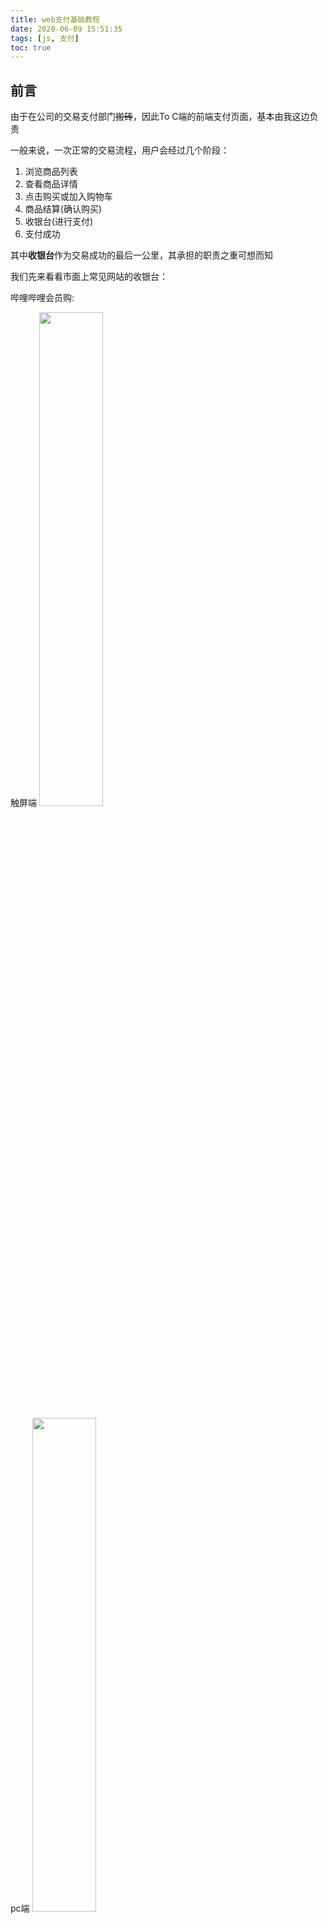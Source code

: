 ```yaml
---
title: web支付基础教程
date: 2020-06-09 15:51:35
tags: [js, 支付]
toc: true
---
```


## 前言
由于在公司的交易支付部门~~搬砖~~，因此To C端的前端支付页面，基本由我这边负责

一般来说，一次正常的交易流程，用户会经过几个阶段：
1. 浏览商品列表
2. 查看商品详情
3. 点击购买或加入购物车
4. 商品结算(确认购买)
5. 收银台(进行支付)
6. 支付成功

其中**收银台**作为交易成功的最后一公里，其承担的职责之重可想而知

我们先来看看市面上常见网站的收银台：

<!-- more -->

哔哩哔哩会员购:

触屏端
<img src="http://pic.deepred5.com/cahsier-bili-mc.png" style="width: 45%">

pc端
<img src="http://pic.deepred5.com/cashier-bili-pc.png" style="width: 45%">

app端
<img src="http://pic.deepred5.com/cashier-bili-app.jpeg" style="width: 45%">

慕课网:

触屏端
<img src="http://pic.deepred5.com/cashier-immoc-mc.png" style="width: 45%">

pc端
<img src="http://pic.deepred5.com/cashier-immoc-pc.png" style="width: 45%">

app端
<img src="http://pic.deepred5.com/cashier-immoc-app.jpeg" style="width: 45%">

可以看出，收银台页面一般要适配3个终端：pc端，触屏端，app端。因此，主流的第三方支付平台(微信，支付宝，花呗分期，京东白条)也需要能支持这三种场景的支付

接下来，我们就来分析下不同支付渠道在不同终端下，支付的实现方式

由于支付涉及部门核心业务，因此就不拿公司线上的收银台做讲解了。支付交互流程，主要参考**哔哩哔哩会员购**和**慕课网**（~~没有利益相关~~）

<font color="#6495ed">注意：本文只考虑前端支付业务的实现，后端支付业务的实现，暂不考虑</font>

## 支付宝(花呗分期)

[支付宝开发文档](https://opendocs.alipay.com/open/204/)

花呗分期其实就是支付宝的拓展，原理基本一致，就不重复累赘

### pc端

交互方式1：

在pc端点击支付宝支付，网页新打开一个页面(`window.open()`)，这个页面指向的是支付宝官方收银台页面

![](http://pic.deepred5.com/314978918e1131b82c8df90083d0c7b8%20.png)

交互方式2:

在pc端点击支付宝支付，网页展示一个二维码，需要用户打开支付宝app进行扫码支付


![](http://pic.deepred5.com/cashier-aili-qr.png)

b站提供了一个很巧妙的思路：把微信，支付宝，qq三个支付二维码统一成了一个二维码。(原理后面会[讲解](#JSAPI)，本质是调用不同容器的`JSAPI`)

两种交互方式，点击支付按钮时，其实都是把当前的订单号以及一些相关信息发给后端

```javascript
const payNum = '123abc';

ajax({ 
  url: '/api/alipay', // 支付api
  type: 'POST',
  data: {
    payNum: payNum, // 订单号
    other: 'demo', // 其他参数
}).then((res) => {
  const { payUrl } = res;

  // 交互方法1:
  // payUrl如果是支付宝的收银台，则新打开一个页面
  // payUrl一般是 https://mapi.alipay.com/gateway.do 这种，一般会带上return_url参数和其他各种数据，页面最后被重定向到支付宝收银台
  window.open(payUrl);

  // 交互方式2:
  // payUrl如果是支付宝的扫码地址，则创建一个二维码弹窗
  // payUrl一般是 https://qr.alipay.com/bax06893swswc4inaknv505d 这种，页面最后被重定向到支付宝收银台，该收银台可以唤起支付宝app
  qrcode({
    width: 175,
    height: 175,
    url: payUrl
  });
}).catch((err) => {
  console.log('提交失败')
})
```
由于支付是异步进行的，所以需要前端去查询该笔订单是否支付成功

对于交互方式1，由于支付页面已经转移到支付宝收银台，所以在支付宝收银台支付成功后，支付宝收银台会自动跳转回`return_url`(`return_url`是我们当初跳到支付宝收银台时带上的参数，一般指向支付成功页)。

不过由于我们使用的是`window.open`打开的新页面，所以当用户回到我们的收银台时，我们需要打开一个弹框，主动询问用户是否支付成功。如果用户点击了支付完成，我们需要查询该笔订单是否真正支付成功。

![](http://pic.deepred5.com/cashier-immoc-modal.png)

```javascript
// 打开支付宝收银台
window.open(payUrl);

// 在当前页面打开弹窗，询问用户是否支付成功
createFinishWindow()
```

对于交互方式2，由于仍然是在当前页进行扫码支付，因此创建二维码弹窗后，我们马上就要轮询进行查询订单状态
```javascript
const payNum = '123abc'

// 创建一个二维码弹窗
qrcode({
  width: 175,
  height: 175,
  url: payUrl
});

// 轮询查询订单状态
function getPayStatus() {
  ajax({ 
    url: '/api/getPayStatus', // 支付状态api
    data: {
      payNum: payNum, // 订单号
      other: 'demo', // 其他参数
    },
    type: 'POST'
  ).then((res) => {
    if (res.payStatus === 0) {
      // 支付成功，跳到成功页
      window.location.href = `/success/${payNum}`;
      clearTimeout(statusTimeId);
    } else {
      // 还未支付，继续轮询
      statusTimeId = setTimeout(getPayStatus, 3000);
    }
  }).catch((err) => {
    // 接口报错，继续轮询
    statusTimeId = setTimeout(getPayStatus, 3000);
  })
}



let statusTimeId = setTimeout(getPayStatus, 3000);
```

### 触屏端

交互方式：

在触屏端点击支付宝支付，页面直接跳转到支付宝收银台，该页面会尝试唤起手机上的支付宝app

<img src="http://pic.deepred5.com/cashier-aili-mc.jpeg" style="width: 45%">

其实触屏端原理和pc端基本一样，只不过在触屏端，有可能需要自己拼装一个form表单，而不是直接跳到链接（当然主要看后端的实现）

```javascript
const payNum = '123abc';

// 模拟表单提交
function formSubmit(formData, url) {
    const form = $('<form method="post" target="_self"></form>');
    form.attr('action', url);
    let input;
    $.each(formData, function (i, v) {
      input = $('<input type="hidden">');
      input.attr("name", i);
      input.attr("value", v);
      form.append(input);
    });
    $(document.body).append(form);
    form.submit();
    form.remove();
  }

ajax({ 
  url: '/api/alipay', // 支付api
  type: 'POST',
  data: {
    payNum: payNum, // 订单号
    other: 'demo', // 其他参数
}).then((res) => {
  const { formData, url } = res;
  if (formData) {
    // 需要前端自己构建表单
    formSubmit(formData, url)
  } else {
    // 直接跳转链接(后端已经拼装好表单)
    window.location.href = url;
  }
}).catch((err) => {
  console.log('提交失败')
})
```

支付成功后，同理支付宝会跳转到`return_url`的地址

需要注意：在微信浏览器里，支付宝是不能被唤起的(~~日常封杀~~)

解决方法：

方法一：微信环境隐藏支付宝入口

方法二：微信环境，点击支付宝支付，引导用户使用其他浏览器打开页面

### JSAPI
如果我们能诱导用户使用支付宝客户端的`扫一扫`打开我们触屏端的收银台页面，那么其实我们也可以使用支付宝提供的`JSAPI`唤起收银台

**这也是b站实现微信，支付宝，qq同一个二维码都能付款的原理，这三个客户端都提供了自己的`JSAPI`，用户用不同的客户端扫码，都会进入同一个页面（b站实现），这个中转页根据容器环境，调用不同`JSAPI`的支付功能**

[支付宝H5开放文档](https://myjsapi.alipay.com/jsapi/index.html)

关于`jsbridge`的知识，可以查看我之前的文章[jsbridge初探](http://anata.me/2020/03/04/jsbridge%E5%88%9D%E6%8E%A2/)

`JSAPI`的简单示例
```javascript
function ready(callback) {
  // 如果jsbridge已经注入则直接调用
  if (window.AlipayJSBridge) {
    callback && callback();
  } else {
    // 如果没有注入则监听注入的事件
    document.addEventListener('AlipayJSBridgeReady', callback, false);
  }
}
ready(function () {
  // 显示一个提示框
  AlipayJSBridge.call('toast', {
    content: 'hello'
  });
});
```
唤起收银台需要使用[Alipay JSSDK](https://myjsapi.alipay.com/alipayjsapi/index.html)

```html
<script src="https://gw.alipayobjects.com/as/g/h5-lib/alipayjsapi/3.1.1/alipayjsapi.inc.min.js"></script>

<button id="J_btn" class="btn btn-default">支付</button>
<script>
  var btn = document.querySelector('#J_btn');
  btn.addEventListener('click', function(){
    ap.tradePay({
      tradeNO: '201802282100100427058809844'
    }, function(res){
      ap.alert(res.resultCode);
    });
  });
</script>
```

### app端

现在的app基本都是`Hybrid App`，如果在app端，你的收银台页面不是原生实现的，那么就可以直接使用webview加载触屏端的线上收银台即可

> 手机网站支付产品不建议在APP端使用

这是支付宝官网文档建议的，因此如果你希望得到最佳的支付体验，建议客户端的开发同学接入支付宝SDK，当然这部分已经超出了前端的范围

不过一般在app端中，我们仍然使用webview加载触屏端的前端页面，只不过在app中，我们的前端代码，通过`jsbridge`，调用客户端的支付方法即可

```javascript
const payNum = '123abc';

// 支付回调函数
window.ali_pay_callback = function(res) {
  if (res.status === 0) {
    // 支付成功
  } else {
    // 支付失败
  }
}

// APPSDK是webview注入的全局对象，可以调用原生方法
APPSDK.invoke('ali_pay', {
  payNum: payNum, // 订单号
  other: 'demo', // 其他参数
}, 'ali_pay_callback');
```

### 小程序

[小程序唤起支付文档](https://opendocs.alipay.com/mini/api/openapi-pay)

小程序支付和APP支付的支付流程与体验基本一致，可以在当前页面唤起支付宝收银台
```javascript
const payNum = '123abc';

my.request({
  url: 'https://demo.com/api/alipay',// 须加httpRequest域白名单
  method: 'POST',
  data: { // data里的key、value是开发者自定义的
    from: '支付宝',
    payNum: payNum, // 订单号
    other: 'demo', // 其他参数
  },
  dataType: 'json',
  success: function(res) {
    // 唤起收银台
    my.tradePay({
        // 调用统一收单交易创建接口（alipay.trade.create），获得返回字段支付宝交易号trade_no
        tradeNO: res.tradeNO,
        success: (res) => {
          my.alert({
            content: JSON.stringify(res),
          });
        },
        fail: (res) => {
          my.alert({
            content: JSON.stringify(res),
          });
        }
    });
  },
  fail: function(res) {
    my.alert({content: 'fail'});
  },
  complete: function(res) {
    my.hideLoading();
    my.alert({content: 'complete'});
  }
});

```

### 支付宝支付小结

我们从pc端，触屏端，app端三个方面了解了支付宝支付的基本原理。可以看出：支付的前端实现，其实并不复杂，而真正的难点在于后端支付系统的实现。至于最难的支付宝唤起问题，其实支付宝收银台自身已经实现了唤起功能，无需我们实现


## 微信

[微信支付开发文档](https://pay.weixin.qq.com/static/product/product_intro.shtml?name=qrcode)

### pc端

[扫码支付文档](https://pay.weixin.qq.com/wiki/doc/api/native.php?chapter=6_1)

交互方式：

由于微信并没有像支付宝提供了pc端的官方收银台，所以点击微信支付，我们一般都是直接弹出二维码弹窗，要求用户进行扫码支付，用户扫码则可以直接唤起微信支付。弹出二维码的同时，我们需要立即轮询查询支付状态。

<img src="http://pic.deepred5.com/cashier-wx.jpeg" style="width: 45%">

```javascript
const payNum = '123abc';

ajax({ 
  url: '/api/weixinpay', // 支付api
  type: 'POST',
  data: {
    payNum: payNum, // 订单号
    other: 'demo', // 其他参数
}).then((res) => {
  const { qrUrl } = res;

  // qrUrl是微信的扫码地址，一般是 weixin://wxpay/bizpayurl?pr=P1oi4x6 ，这段schema通过微信扫一扫可以唤起微信支付
  qrcode({
    width: 175,
    height: 175,
    url: qrUrl
  });

  // 开始轮询支付结果
  // 代码省略，可以参考之前的支付宝pc端实现
}).catch((err) => {
  console.log('提交失败')
})
```

### 触屏端

[H5支付文档](https://pay.weixin.qq.com/wiki/doc/api/H5.php?chapter=15_1)


交互方式：

在触屏端点击微信支付，页面直接跳转到微信支付中间页，该页面会尝试唤起微信支付

与支付宝收银台不同的是，微信支付中间页在调起微信收银台后超过5秒，会自动跳转回`redirect_url`，因此无法保证页面回跳时，支付流程已结束，所以商户设置的`redirect_url`地址不能自动执行查单操作，应让用户去点击按钮触发查单操作

![](http://pic.deepred5.com/cashier-bili-wx.png)

```javascript
// 代码省略，基本和支付宝的触屏端一样

// 微信支付中转页一般是这种格式的url地址

// https://wx.tenpay.com/cgi-bin/mmpayweb-bin/checkmweb?prepay_id=wx111408048537349a5434e53d1930739300&package=1982317760&redirect_url=https://m.imooc.com/myorder
```

需要注意：微信支付中转页一般不能直接用浏览器访问，因为中转页需要判断`referer`是否是商户申请H5时提交的授权域名。如果你直接用浏览器访问，`referer`为空，导致页面并不会加载成功。如果是APP里调起H5支付，需要在webview中手动设置`referer`

还有一种取巧的方法，我们可以不使用微信中转页，直接在当前页唤起支付

```javascript
// 后端直接返回一段schema

const schema = `weixin://wap/pay?appid%3Dwxd6841de60b02faef%26noncestr%3D095525b24fc94111a3663068c8dc8a90%26package%3DWAP%26prepayid%3Dwx091027118037832f961440d31092022500%26sign%3D2CF5A14607C6AAEDE382758CA87B973F%26timestamp%3D1591669631`

// 移动端就能唤起微信支付
window.location.href = schema;
```
不过这种方法，`schema`容易被第三方app的`webveiw`拦截，从而调起支付失败。比如在微博访问收银台，如果使用该方法，就会唤起微信失败。因此，还是建议使用微信中转页，由中转页唤起微信比较保险。当然，支付宝里不管用啥方法，都无法进行微信支付(~~相爱相杀~~)。

### JSAPI
如果我们的收银台页面是在微信浏览器里打开的，那么我们可以使用微信提供的`JSAPI`唤起支付

[JSAPI支付文档](https://pay.weixin.qq.com/wiki/doc/api/jsapi.php?chapter=7_7&index=6)

```javascript
const payNum = '123abc';

function onBridgeReady(wxJsApiParam) {
    window.WeixinJSBridge.invoke(
      'getBrandWCPayRequest',
      wxJsApiParam,//josn串
      function (res) {
        if (res.err_msg == "get_brand_wcpay_request:ok") {
          // 支付成功
          location.href = `/success/${payNum}`;
        } else if (res.err_msg == "get_brand_wcpay_request:fail") {
          // 支付失败
        }
      }
    );
  }

function weixinPay(wxJsApiParam) {
    if (typeof WeixinJSBridge == "undefined") {
      if (document.addEventListener) {
        document.addEventListener('WeixinJSBridgeReady', function () { onBridgeReady(wxJsApiParam) }, false);
      } else if (document.attachEvent) {
        document.attachEvent('WeixinJSBridgeReady', function () { onBridgeReady(wxJsApiParam) });
        document.attachEvent('onWeixinJSBridgeReady', function () { onBridgeReady(wxJsApiParam) });
      }
    } else {
      onBridgeReady(wxJsApiParam);
    }
  }

ajax({ 
  url: '/api/weixin_jsapi', // 支付api
  type: 'POST',
  data: {
    payNum: payNum, // 订单号
    other: 'demo', // 其他参数
}).then((res) => {
  const { jsapiData } = res;
  // jsapiData是一串json字符串，里面包含了appId，paySign等各种数据，用来调起微信支付
  weixinPay(JSON.parse(jsapiData));
}).catch((err) => {
  console.log('提交失败')
})
```

使用`JSAPI`需要我们有微信公众平台，因为下单必传的参数`openid`，需要我们在公众平台设置获取openid的域名，才能获取成功

除了使用微信浏览器内置的`WeixinJSBridge`对象，我们也可以使用[JSSDK](https://developers.weixin.qq.com/doc/offiaccount/OA_Web_Apps/JS-SDK.html)

```html
<script src="http://res.wx.qq.com/open/js/jweixin-1.6.0.js"></script>
<script>
wx.chooseWXPay({
  timestamp: 0, 
  nonceStr: '', 
  package: '', 
  signType: '', 
  paySign: '',
  success: function (res) {
    // 支付成功后的回调函数
  }
});
</script>
```

### app端

[APP支付文档](https://pay.weixin.qq.com/wiki/doc/api/app/app.php?chapter=8_1)

> H5支付不建议在APP端使用，如需要在APP中使用微信支付，请接APP支付

微信官方文档同样不建议在APP端使用触屏端的支付方式，因此最好接入微信SDK。前端同样可以使用`jsbridge`调用客户端的微信支付方法，可以参考前面支付宝的`app端`方式。

### 小程序

[小程序支付文档](https://pay.weixin.qq.com/wiki/doc/api/wxa/wxa_api.php?chapter=7_3&index=1)

小程序支付其实和微信`JSAPI`支付非常类似，都需要先获取到`Openid`，调用相同的API

```javascript
wx.requestPayment({
  timeStamp: '',
  nonceStr: '',
  package: '',
  signType: 'MD5',
  paySign: '',
  success (res) { },
  fail (res) { }
})
```
### 微信支付小结

微信支付在`JSAPI`和小程序的流程上比较复杂些，因为涉及到公众号`access_token` `openid` 等一系列权限的获取。不过总的来说，复杂难度主要还是在后端方面。

## 其他第三方支付
除了主流的微信支付和支付宝支付，我们有可能还需要对接一些其他第三方支付平台，比如：QQ，PayPal, 银联，京东白条，各大银行等等，当然原理也是大同小异。

同时，我们也可以使用第三方聚合支付平台，比如[度小满支付](https://b.dxmpay.com/#/detail?type=bank)，这些平台已经集成好了各大银行信用卡和存储卡支付功能，我们可以很容易的接入sdk，节约开发成本。

## 总结
web支付由于开发条件要求很高(至少要有注册公司)，因此大部分同学日常工作接触并不是很多。当然本文也仅仅是回顾了下日常开发中，前端在web支付中的一些常见套路。

真正实际项目里，我们仍然会面临很多问题和难点，这时就需要我们见招拆招了。

## 参考
1. [web开发中的支付宝支付和微信支付](https://www.jianshu.com/p/155757d2b9eb)
2. [微信支付文档](https://pay.weixin.qq.com/wiki/doc/apiv3/wxpay/pages/index.shtml)
3. [支付宝文档](https://opendocs.alipay.com/open/)

## 拓展

有读者提起了[Payment Request API](https://developer.mozilla.org/en-US/docs/Web/API/Payment_Request_API)这个W3C提供的原生支付api。

> Payment Request API 是一个旨在消灭结账表单的系统。它显著改进了购物流程期间的用户工作流，为用户提供更一致的体验，并让电商公司能够轻松地利用各种完全不同的支付方式。

这个api可以唤起浏览器自带的结算支付页面(原生UI)

![](http://pic.deepred5.com/cashier-native.png)

然而，`PaymentRequest`在Chrome中仅支持以下标准信用卡：`amex`、`diners`、`discover`、`jcb`、`maestro`、`mastercard`、`unionpay`和`visa`。因此这个API至少在国内来说，其实并不实用。

如果有兴趣，可以查看详细教程[《Payment Request API：集成指南》](https://developers.google.com/web/fundamentals/payments)